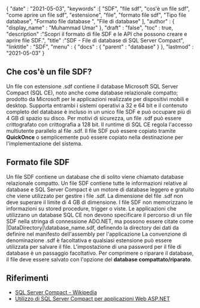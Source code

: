 {
  "date" : "2021-05-03",
  "keywords" :[ "SDF", "file sdf", "cos'è un file sdf", "come aprire un file sdf", "estensione", "file", "formato file sdf", "Tipo file database", "Formato file database ", "File di database" ],
  "author" : {
    "display_name" : "Muhammad Umar"
},
  "draft" : "false",
  "toc" : true,
  "description" :"Scopri il formato di file SDF e le API che possono creare e aprire file SDF.",
  "title" :"SDF - File di database di SQL Server Compact",
  "linktitle" : "SDF",
  "menu" : {
    "docs" : {
      "parent" : "database"
}
},
  "lastmod" : "2021-05-03"
}

## Che cos'è un file SDF?
Un file con estensione .sdf contiene il database Microsoft SQL Server Compact (SQL CE), noto anche come database relazionale compatto; prodotto da Microsoft per le applicazioni realizzate per dispositivi mobili e desktop. Supporta entrambi i sistemi operativi a 32 e 64 bit e il contenuto completo del database è incluso in un unico file SDF e può occupare più di 4 GB di spazio su disco. Per motivi di sicurezza, un file .sdf può essere crittografato con crittografia a 128 bit. Il runtime di SQL CE regola l'accesso multiutente parallelo al file .sdf. Il file SDF può essere copiato tramite **QuickOnce** o semplicemente può essere copiato nella destinazione per l'implementazione del sistema.

## Formato file SDF
Un file SDF contiene un database che di solito viene chiamato database relazionale compatto. Un file SDF contiene tutte le informazioni relative al database e SQL Server Compact è un motore di database leggero e gratuito che viene utilizzato per gestire i file .sdf. La dimensione del file .sdf non deve superare il limite di 4 GB di dimensione. I file SDF non memorizzano le informazioni su stored procedure, trigger o viste. Le applicazioni che utilizzano un database SQL CE non devono specificare il percorso di un file SDF nella stringa di connessione ADO.NET, ma possono essere citate come |DataDirectory|\database_name.sdf, definendo la directory dei dati da definire nel manifesto dell'assembly per l'applicazione
La convenzione di denominazione .sdf è facoltativa e qualsiasi estensione può essere utilizzata per salvare il file. L'impostazione di una password per il file di database è un passaggio facoltativo. Per comprimere o riparare il database, il file deve essere salvato con l'opzione del **database compattato/riparato**.

## Riferimenti

* [SQL Server Compact - Wikipedia](https://en.wikipedia.org/wiki/SQL_Server_Compact)
* [Utilizzo di SQL Server Compact per applicazioni Web ASP.NET](https://learn.microsoft.com/en-us/previous-versions/aspnet/ms247257(v=vs.110))


